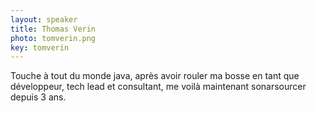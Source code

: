 ```yaml
---
layout: speaker
title: Thomas Verin	
photo: tomverin.png
key: tomverin
---
```


Touche à tout du monde java, après avoir rouler ma bosse en tant que développeur, tech lead et consultant, me voilà maintenant sonarsourcer depuis 3 ans. 


<br><br>